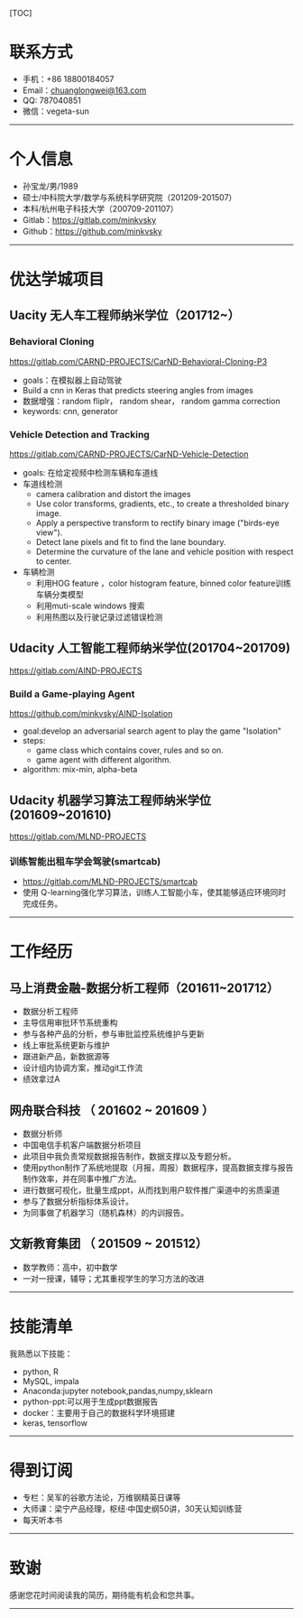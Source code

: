 

[TOC]

# 联系方式

- 手机：+86 18800184057
- Email：chuanglongwei@163.com
- QQ: 787040851
- 微信：vegeta-sun

---

# 个人信息

 - 孙宝龙/男/1989
 - 硕士/中科院大学/数学与系统科学研究院（201209-201507）
 - 本科/杭州电子科技大学（200709-201107）
 - Gitlab：https://gitlab.com/minkvsky
 - Github：https://github.com/minkvsky

---

# 优达学城项目

## Uacity 无人车工程师纳米学位（201712~）

### Behavioral Cloning

https://gitlab.com/CARND-PROJECTS/CarND-Behavioral-Cloning-P3

- goals：在模拟器上自动驾驶
- Build a cnn in Keras that predicts steering angles from images
- 数据增强：random fliplr， random shear， random gamma correction
- keywords: cnn, generator

### Vehicle Detection and Tracking

https://gitlab.com/CARND-PROJECTS/CarND-Vehicle-Detection

- goals: 在给定视频中检测车辆和车道线
- 车道线检测
    - camera calibration and distort the images
    - Use color transforms, gradients, etc., to create a thresholded binary image.
    - Apply a perspective transform to rectify binary image ("birds-eye view").
    - Detect lane pixels and fit to find the lane boundary.
    - Determine the curvature of the lane and vehicle position with respect to center.
- 车辆检测
    - 利用HOG feature ，color histogram feature, binned color feature训练车辆分类模型
    - 利用muti-scale windows 搜索
    - 利用热图以及行驶记录过滤错误检测

## Udacity 人工智能工程师纳米学位(201704~201709)

https://gitlab.com/AIND-PROJECTS

### Build a Game-playing Agent
https://github.com/minkvsky/AIND-Isolation

- goal:develop an adversarial search agent to play the game "Isolation"
- steps:
    - game class which contains cover, rules and so on.
    - game agent with different algorithm.
- algorithm: mix-min, alpha-beta

## Udacity 机器学习算法工程师纳米学位(201609~201610)

https://gitlab.com/MLND-PROJECTS

### 训练智能出租车学会驾驶(smartcab)
- https://gitlab.com/MLND-PROJECTS/smartcab
- 使用 Q-learning强化学习算法，训练人工智能小车，使其能够适应环境同时完成任务。

---

# 工作经历

## 马上消费金融-数据分析工程师（201611~201712）

-  数据分析工程师
-  主导信用审批环节系统重构
-  参与各种产品的分析，参与审批监控系统维护与更新
-  线上审批系统更新与维护
-  跟进新产品，新数据源等
-  设计组内协调方案，推动git工作流
-  绩效拿过A

## 网舟联合科技 （ 201602 ~ 201609 ）

- 数据分析师
- 中国电信手机客户端数据分析项目
- 此项目中我负责常规数据报告制作，数据支撑以及专题分析。
- 使用python制作了系统地提取（月报，周报）数据程序，提高数据支撑与报告制作效率，并在同事中推广方法。
- 进行数据可视化，批量生成ppt，从而找到用户软件推广渠道中的劣质渠道
- 参与了数据分析指标体系设计。
- 为同事做了机器学习（随机森林）的内训报告。

## 文新教育集团 （ 201509 ~ 201512）

- 数学教师：高中，初中数学
- 一对一授课，辅导；尤其重视学生的学习方法的改进

---

# 技能清单
我熟悉以下技能：
- python, R
- MySQL, impala
- Anaconda:jupyter notebook,pandas,numpy,sklearn
- python-ppt:可以用于生成ppt数据报告
- docker：主要用于自己的数据科学环境搭建
- keras, tensorflow

---

# 得到订阅
- 专栏：吴军的谷歌方法论，万维钢精英日课等
- 大师课：梁宁产品经理，枢纽·中国史纲50讲，30天认知训练营
- 每天听本书

---

# 致谢
感谢您花时间阅读我的简历，期待能有机会和您共事。

---
